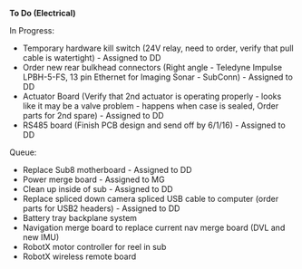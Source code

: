 **To Do (Electrical)**

In Progress:

* Temporary hardware kill switch (24V relay, need to order, verify that pull cable is watertight) - Assigned to DD
* Order new rear bulkhead connectors (Right angle - Teledyne Impulse LPBH-5-FS, 13 pin Ethernet for Imaging Sonar - SubConn) - Assigned to DD
* Actuator Board (Verify that 2nd actuator is operating properly - looks like it may be a valve problem - happens when case is sealed, Order parts for 2nd spare) - Assigned to DD
* RS485 board (Finish PCB design and send off by 6/1/16) - Assigned to DD

Queue:

* Replace Sub8 motherboard - Assigned to DD
* Power merge board - Assigned to MG
* Clean up inside of sub - Assigned to DD
* Replace spliced down camera spliced USB cable to computer (order parts for USB2 headers) - Assigned to DD
* Battery tray backplane system
* Navigation merge board to replace current nav merge board (DVL and new IMU)
* RobotX motor controller for reel in sub
* RobotX wireless remote board